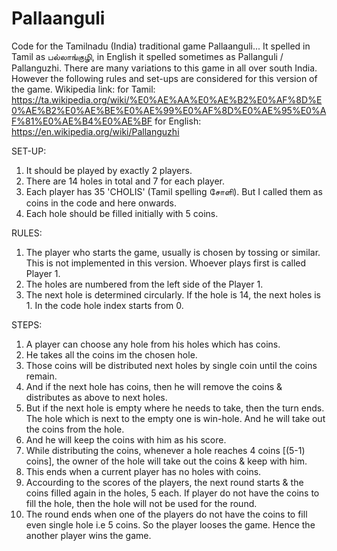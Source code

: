 # Pallaanguli
Code for the Tamilnadu (India) traditional game Pallaanguli...
It spelled in Tamil as பல்லாங்குழி, in English it spelled sometimes as Pallanguli / Pallanguzhi.
There are many variations to this game in all over south India.
However the following rules and set-ups are considered for this version of the game.
Wikipedia link: 
for Tamil: https://ta.wikipedia.org/wiki/%E0%AE%AA%E0%AE%B2%E0%AF%8D%E0%AE%B2%E0%AE%BE%E0%AE%99%E0%AF%8D%E0%AE%95%E0%AF%81%E0%AE%B4%E0%AE%BF
for English: https://en.wikipedia.org/wiki/Pallanguzhi

SET-UP:
1. It should be played by exactly 2 players.
2. There are 14 holes in total and 7 for each player.
3. Each player has 35 'CHOLIS' (Tamil spelling சோளி). But I called them as coins in the code and here onwards.
4. Each hole should be filled initially with 5 coins.

RULES:
1. The player who starts the game, usually is chosen by tossing or similar. This is not implemented in this version. Whoever plays first is called Player 1.
2. The holes are numbered from the left side of the Player 1.
3. The next hole is determined circularly. If the hole is 14, the next holes is 1. In the code hole index starts from 0.

STEPS:
1. A player can choose any hole from his holes which has coins.
2. He takes all the coins im the chosen hole.
3. Those coins will be distributed next holes by single coin until the coins remain.
4. And if the next hole has coins, then he will remove the coins & distributes as above to next holes.
5. But if the next hole is empty where he needs to take, then the turn ends. The hole which is next to the empty one is win-hole. And he will take out the coins from the hole.
6. And he will keep the coins with him as his score.
7. While distributing the coins, whenever a hole reaches 4 coins [(5-1) coins], the owner of the hole will take out the coins & keep with him.
8. This ends when a current player has no holes with coins.
9. Accourding to the scores of the players, the next round starts & the coins filled again in the holes, 5 each. If player do not have the coins to fill the hole, then the hole will not be used for the round.
10. The round ends when one of the players do not have the coins to fill even single hole i.e 5 coins. So the player looses the game. Hence the another player wins the game.


